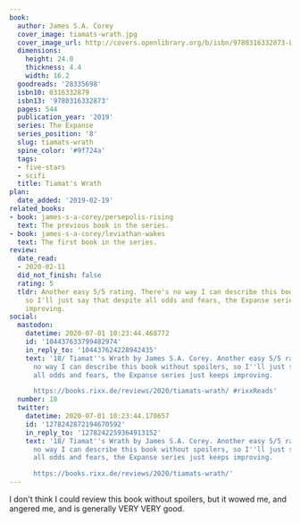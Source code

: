 ```yaml
---
book:
  author: James S.A. Corey
  cover_image: tiamats-wrath.jpg
  cover_image_url: http://covers.openlibrary.org/b/isbn/9780316332873-L.jpg
  dimensions:
    height: 24.0
    thickness: 4.4
    width: 16.2
  goodreads: '28335698'
  isbn10: 0316332879
  isbn13: '9780316332873'
  pages: 544
  publication_year: '2019'
  series: The Expanse
  series_position: '8'
  slug: tiamats-wrath
  spine_color: '#9f724a'
  tags:
  - five-stars
  - scifi
  title: Tiamat's Wrath
plan:
  date_added: '2019-02-19'
related_books:
- book: james-s-a-corey/persepolis-rising
  text: The previous book in the series.
- book: james-s-a-corey/leviathan-wakes
  text: The first book in the series.
review:
  date_read:
  - 2020-02-11
  did_not_finish: false
  rating: 5
  tldr: Another easy 5/5 rating. There's no way I can describe this book without spoilers,
    so I'll just say that despite all odds and fears, the Expanse series just keeps
    improving.
social:
  mastodon:
    datetime: 2020-07-01 10:23:44.468772
    id: '104437633799482974'
    in_reply_to: '104437624228942435'
    text: '18/ Tiamat''s Wrath by James S.A. Corey. Another easy 5/5 rating. There''s
      no way I can describe this book without spoilers, so I''ll just say that despite
      all odds and fears, the Expanse series just keeps improving.

      https://books.rixx.de/reviews/2020/tiamats-wrath/ #rixxReads'
  number: 18
  twitter:
    datetime: 2020-07-01 10:23:44.170657
    id: '1278242872194670592'
    in_reply_to: '1278242259364913152'
    text: '18/ Tiamat''s Wrath by James S.A. Corey. Another easy 5/5 rating. There''s
      no way I can describe this book without spoilers, so I''ll just say that despite
      all odds and fears, the Expanse series just keeps improving.

      https://books.rixx.de/reviews/2020/tiamats-wrath/'
---
```


I don't think I could review this book without spoilers, but it wowed me, and angered me, and is generally VERY VERY good.
